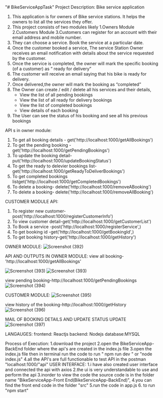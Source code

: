 "# BikeServiceAppTask" 
Project Description:
                                 Bike service application

1. This application is for owners of Bike service stations. It helps the owners to list all
the services they offer. 
2. This project consists of two modules likely 1.Owners Module 2.Customers Module
3.Customers can register for an account with their email address and mobile
number. 
3. They can choose a service. Book the service at a particular date.
4. Once the customer booked a service, The service Station Owner receives an email notification with details about the service requested by the customer.
5. Once the service is completed, the owner will mark the specific booking (of a customer) as
“ ready for delivery”
6. The customer will receive an email saying that his bike is ready
for delivery.
7. Once delivered,the owner will mark the booking as
“completed” 
8. The Owner can create / edit / delete all his services and their details,
    - View the list of all pending bookings
    - View the list of all ready for delivery bookings 
    - View the list of completed bookings 
    - View details of each booking
9. The User can see the status of his booking and see all his previous bookings

API s in owner module:
1. To get all booking details  - get('http://localhost:1000/getAllBookings')
2. To get the pending booking -get('http://localhost:1000/getPendingBookings')
3. To update the booking detail- put('http://localhost:1000/updateBookingStatus')
4. To get the ready to delevier bookings list-get('http://localhost:1000/getReadyToDeliverBookings')
5. To get completed bookings listget('http://localhost:1000/getCompletedBookings')
6. To delete a booking- delete('http://localhost:1000/removeABooking')
7. To delete a booking- delete('http://localhost:1000/removeAllBooking')


CUSTOMER MODULE API:
1. To register new customer- post('http://localhost:1000/registerCustomerInfo')
2. To view customer detail-get('http://localhost:1000/getCustomerList')
3. To Book a service -post('http://localhost:1000/registerService',)
4. To get booking id -get('http://localhost:1000/getBookingId',)
5. To get booking history-get('http://localhost:1000/getHistory')

OWNER MODULE:
![Screenshot (392)](https://github.com/perinbaraj777/BikeServiceAppTask/assets/127020379/00892267-8f2e-4b75-b69a-efddb564fe62)



API AND OUTPUTS IN OWNER MODULE:
view all booking-'http://localhost:1000/getAllBookings'

![Screenshot (393)](https://github.com/perinbaraj777/BikeServiceAppTask/assets/127020379/26b55dda-f50b-4170-91c7-4e65d6ec3878)
![Screenshot (393)](https://github.com/perinbaraj777/BikeServiceAppTask/assets/127020379/26b55dda-f50b-4170-91c7-4e65d6ec3878)

 
 view pending booking-http://localhost:1000/getPendingBookings
![Screenshot (394)](https://github.com/perinbaraj777/BikeServiceApp/assets/127020379/a65fde99-2735-4f68-b9d1-33fb1c342da6)

CUSTOMER MODULE:
![Screenshot (395)](https://github.com/perinbaraj777/BikeServiceApp/assets/127020379/93b93df2-92a7-433b-b1ef-39806180c6ab)

view history of the booking-http://localhost:1000/getHistory
![Screenshot (396)](https://github.com/perinbaraj777/BikeServiceApp/assets/127020379/9d04083c-3530-4fd1-81b6-8225126cd71c)


MAIL OF BOOKING DETAILS AND UPDATE STATUS UPDATE
![Screenshot (397)](https://github.com/perinbaraj777/BikeServiceAppTask/assets/127020379/39d13fa4-17f2-49c3-b9f4-5bee580737d0)


LANGAUGES:
frontend: Reactjs
backend: Nodejs
database:MYSQL

Process of Execution:
1.download the project 
2.open the BikeServiceApp-BackEnd folder where the api's are created in the index.js file
3.open the index.js file  then in terminal  run the code
to run " npm run dev " or "node index.js"
4.all the API's are full functionable to test API in the postman "localhost:1000/"api"
USER INTERFACE:
1.i have also created user interface  and connected the api with axios 
2.the ui is very understandable to use and perform the api 
3.inorder to view the code  the source code is in the folder name "BikeServiceApp-Front End(BikeServiceApp-BackEnd)",
4.you can find the front end code in the folder "src" 
5.run the code in app.js 
6. to run "npm start"
